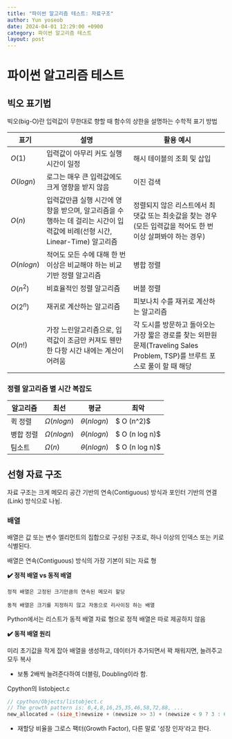 ```yaml
---
title: "파이썬 알고리즘 테스트: 자료구조"
author: Yun yoseob
date: 2024-04-01 12:29:00 +0900
category: 파이썬 알고리즘 테스트
layout: post
---
```


# 파이썬 알고리즘 테스트

## 빅오 표기법

빅오(big-O)란 입력값이 무한대로 향할 때 함수의 상한을 설명하는 수학적 표기 방법

|표기|설명|활용 예시|
|--|--|--|
|$O(1)$|입력값이 아무리 커도 실행 시간이 일정|해시 테이블의 조회 및 삽입|
|$O(log n)$|로그는 매우 큰 입력값에도 크게 영향을 받지 않음|이진 검색|
|$O(n)$|입력값만큼 실행 시간에 영향을 받으며, 알고리즘을 수행하는 데 걸리는 시간이 입력값에 비례(선형 시간, Linear-Time) 알고리즘|정렬되지 않은 리스트에서 최댓값 또는 최솟값을 찾는 경우(모든 입력값을 적어도 한 번 이상 살펴봐야 하는 경우)|
|$O(n log n)$|적어도 모든 수에 대해 한 번 이상은 비교해야 하는 비교 기반 정렬 알고리즘|병합 정렬|
|$O(n^2)$|비효율적인 정렬 알고리즘|버블 정렬|
|$O(2^n)$|재귀로 계산하는 알고리즘|피보나치 수를 재귀로 계산하는 알고리즘|
|$O(n!)$|가장 느린알고리즘으로, 입력값이 조금만 커져도 웬만한 다항 시간 내에는 계산이 어려움|각 도시를 방문하고 돌아오는 가장 짧은 경로를 찾는 외판원 문제(Traveling Sales Problem, TSP)를 브루트 포스로 풀이 할 때 해당|

### 정렬 알고리즘 별 시간 복잡도

|알고리즘|최선|평균|최악|
|--|--|--|--|
|퀵 정렬|$\Omega (n log n)$ | $\theta (n log n)$| $ O (n^2)$|
|병합 정렬|$\Omega (n log n)$| $\theta (n log n)$| $ O (n log n)$|
|팀소트|$\Omega (n)$| $\theta (n log n)$| $ O (n log n)$|

## 선형 자료 구조

자료 구조는 크게 메모리 공간 기반의 연속(Contiguous) 방식과 포인터 기반의 연결(Link) 방식으로 나뉨.

### 배열

배열은 값 또는 변수 엘리먼트의 집합으로 구성된 구조로, 하나 이상의 인덱스 또는 키로 식별된다.

배열은 연속(Contiguous) 방식의 가장 기본이 되는 자료 형

**✔️ 정적 배열 vs 동적 배열**


```
정적 배열은 고정된 크기만큼의 연속된 메모리 할당

동적 배열은 크기를 지정하지 않고 자동으로 리사이징 하는 배열
```

Python에서는 리스트가 동적 배열 자료 형으로 정적 배열은 따로 제공하지 않음

**✔️ 동적 배열 원리**

미리 초기값을 작게 잡아 배열을 생성하고, 데이터가 추가되면서 꽉 채워지면, 늘려주고 모두 복사
- 보통 2배씩 늘려준다하여 더블링, Doubling이라 함.


Cpython의 listobject.c

```c
// cpython/Objects/listobject.c
// The growth pattern is: 0,4,8,16,25,35,46,58,72,88, ...
new_allocated = (size_t)newsize + (newsize >> 3) + (newsize < 9 ? 3 : 6)
```

- 재할당 비율을 그로스 팩터(Growth Factor), 다른 말로 '성장 인자'라고 한다.